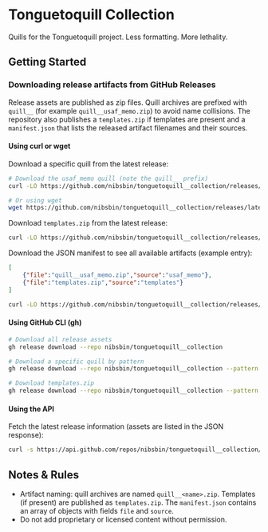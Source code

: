 # Tonguetoquill Collection

Quills for the Tonguetoquill project. Less formatting. More lethality.

## Getting Started

### Downloading release artifacts from GitHub Releases

Release assets are published as zip files. Quill archives are prefixed with `quill__` (for example `quill__usaf_memo.zip`) to avoid name collisions. The repository also publishes a `templates.zip` if templates are present and a `manifest.json` that lists the released artifact filenames and their sources.

#### Using curl or wget

Download a specific quill from the latest release:

```bash
# Download the usaf_memo quill (note the quill__ prefix)
curl -LO https://github.com/nibsbin/tonguetoquill__collection/releases/latest/download/quill__usaf_memo.zip

# Or using wget
wget https://github.com/nibsbin/tonguetoquill__collection/releases/latest/download/quill__usaf_memo.zip
```

Download `templates.zip` from the latest release:

```bash
curl -LO https://github.com/nibsbin/tonguetoquill__collection/releases/latest/download/templates.zip
```

Download the JSON manifest to see all available artifacts (example entry):

```json
[
	{"file":"quill__usaf_memo.zip","source":"usaf_memo"},
	{"file":"templates.zip","source":"templates"}
]
```

```bash
curl -LO https://github.com/nibsbin/tonguetoquill__collection/releases/latest/download/manifest.json
```

#### Using GitHub CLI (gh)

```bash
# Download all release assets
gh release download --repo nibsbin/tonguetoquill__collection

# Download a specific quill by pattern
gh release download --repo nibsbin/tonguetoquill__collection --pattern "quill__usaf_memo.zip"

# Download templates.zip
gh release download --repo nibsbin/tonguetoquill__collection --pattern "templates.zip"
```

#### Using the API

Fetch the latest release information (assets are listed in the JSON response):

```bash
curl -s https://api.github.com/repos/nibsbin/tonguetoquill__collection/releases/latest
```

## Notes & Rules

- Artifact naming: quill archives are named `quill__<name>.zip`. Templates (if present) are published as `templates.zip`. The `manifest.json` contains an array of objects with fields `file` and `source`.
- Do not add proprietary or licensed content without permission.
